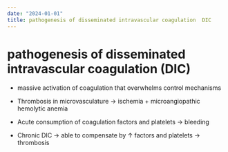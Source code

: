 ```yaml
---
date: "2024-01-01"
title: pathogenesis of disseminated intravascular coagulation  DIC 
---
```


# pathogenesis of disseminated intravascular coagulation (DIC)


* massive activation of coagulation that overwhelms control mechanisms

* Thrombosis in microvasculature → ischemia + microangiopathic hemolytic anemia

* Acute consumption of coagulation factors and platelets → bleeding

* Chronic DIC → able to compensate by ↑ factors and platelets → thrombosis
